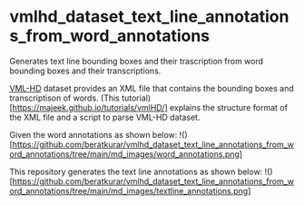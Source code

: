 # vmlhd_dataset_text_line_annotations_from_word_annotations
Generates text line bounding boxes and their trascription from word bounding boxes and their transcriptions.


[VML-HD](http://tc11.cvc.uab.es/datasets/VML-HD_1) dataset provides an XML file that contains the bounding boxes and transcriptison of words. (This tutorial)[https://majeek.github.io/tutorials/vmlHD/] explains the structure format of the XML file and a script to parse VML-HD dataset.

Given the word annotations as shown below:
!()[https://github.com/beratkurar/vmlhd_dataset_text_line_annotations_from_word_annotations/tree/main/md_images/word_annotations.png]

This repository generates the text line annotations as shown below:
!()[https://github.com/beratkurar/vmlhd_dataset_text_line_annotations_from_word_annotations/tree/main/md_images/textline_annotations.png]








